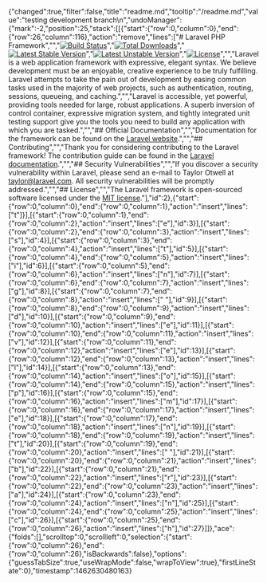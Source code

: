 {"changed":true,"filter":false,"title":"readme.md","tooltip":"/readme.md","value":"testing development branch\n","undoManager":{"mark":-2,"position":25,"stack":[[{"start":{"row":0,"column":0},"end":{"row":26,"column":116},"action":"remove","lines":["# Laravel PHP Framework","","[![Build Status](https://travis-ci.org/laravel/framework.svg)](https://travis-ci.org/laravel/framework)","[![Total Downloads](https://poser.pugx.org/laravel/framework/d/total.svg)](https://packagist.org/packages/laravel/framework)","[![Latest Stable Version](https://poser.pugx.org/laravel/framework/v/stable.svg)](https://packagist.org/packages/laravel/framework)","[![Latest Unstable Version](https://poser.pugx.org/laravel/framework/v/unstable.svg)](https://packagist.org/packages/laravel/framework)","[![License](https://poser.pugx.org/laravel/framework/license.svg)](https://packagist.org/packages/laravel/framework)","","Laravel is a web application framework with expressive, elegant syntax. We believe development must be an enjoyable, creative experience to be truly fulfilling. Laravel attempts to take the pain out of development by easing common tasks used in the majority of web projects, such as authentication, routing, sessions, queueing, and caching.","","Laravel is accessible, yet powerful, providing tools needed for large, robust applications. A superb inversion of control container, expressive migration system, and tightly integrated unit testing support give you the tools you need to build any application with which you are tasked.","","## Official Documentation","","Documentation for the framework can be found on the [Laravel website](http://laravel.com/docs).","","## Contributing","","Thank you for considering contributing to the Laravel framework! The contribution guide can be found in the [Laravel documentation](http://laravel.com/docs/contributions).","","## Security Vulnerabilities","","If you discover a security vulnerability within Laravel, please send an e-mail to Taylor Otwell at taylor@laravel.com. All security vulnerabilities will be promptly addressed.","","## License","","The Laravel framework is open-sourced software licensed under the [MIT license](http://opensource.org/licenses/MIT)."],"id":2},{"start":{"row":0,"column":0},"end":{"row":0,"column":1},"action":"insert","lines":["t"]}],[{"start":{"row":0,"column":1},"end":{"row":0,"column":2},"action":"insert","lines":["e"],"id":3}],[{"start":{"row":0,"column":2},"end":{"row":0,"column":3},"action":"insert","lines":["s"],"id":4}],[{"start":{"row":0,"column":3},"end":{"row":0,"column":4},"action":"insert","lines":["t"],"id":5}],[{"start":{"row":0,"column":4},"end":{"row":0,"column":5},"action":"insert","lines":["i"],"id":6}],[{"start":{"row":0,"column":5},"end":{"row":0,"column":6},"action":"insert","lines":["n"],"id":7}],[{"start":{"row":0,"column":6},"end":{"row":0,"column":7},"action":"insert","lines":["g"],"id":8}],[{"start":{"row":0,"column":7},"end":{"row":0,"column":8},"action":"insert","lines":[" "],"id":9}],[{"start":{"row":0,"column":8},"end":{"row":0,"column":9},"action":"insert","lines":["d"],"id":10}],[{"start":{"row":0,"column":9},"end":{"row":0,"column":10},"action":"insert","lines":["e"],"id":11}],[{"start":{"row":0,"column":10},"end":{"row":0,"column":11},"action":"insert","lines":["v"],"id":12}],[{"start":{"row":0,"column":11},"end":{"row":0,"column":12},"action":"insert","lines":["e"],"id":13}],[{"start":{"row":0,"column":12},"end":{"row":0,"column":13},"action":"insert","lines":["l"],"id":14}],[{"start":{"row":0,"column":13},"end":{"row":0,"column":14},"action":"insert","lines":["o"],"id":15}],[{"start":{"row":0,"column":14},"end":{"row":0,"column":15},"action":"insert","lines":["p"],"id":16}],[{"start":{"row":0,"column":15},"end":{"row":0,"column":16},"action":"insert","lines":["m"],"id":17}],[{"start":{"row":0,"column":16},"end":{"row":0,"column":17},"action":"insert","lines":["e"],"id":18}],[{"start":{"row":0,"column":17},"end":{"row":0,"column":18},"action":"insert","lines":["n"],"id":19}],[{"start":{"row":0,"column":18},"end":{"row":0,"column":19},"action":"insert","lines":["t"],"id":20}],[{"start":{"row":0,"column":19},"end":{"row":0,"column":20},"action":"insert","lines":[" "],"id":21}],[{"start":{"row":0,"column":20},"end":{"row":0,"column":21},"action":"insert","lines":["b"],"id":22}],[{"start":{"row":0,"column":21},"end":{"row":0,"column":22},"action":"insert","lines":["r"],"id":23}],[{"start":{"row":0,"column":22},"end":{"row":0,"column":23},"action":"insert","lines":["a"],"id":24}],[{"start":{"row":0,"column":23},"end":{"row":0,"column":24},"action":"insert","lines":["n"],"id":25}],[{"start":{"row":0,"column":24},"end":{"row":0,"column":25},"action":"insert","lines":["c"],"id":26}],[{"start":{"row":0,"column":25},"end":{"row":0,"column":26},"action":"insert","lines":["h"],"id":27}]]},"ace":{"folds":[],"scrolltop":0,"scrollleft":0,"selection":{"start":{"row":0,"column":26},"end":{"row":0,"column":26},"isBackwards":false},"options":{"guessTabSize":true,"useWrapMode":false,"wrapToView":true},"firstLineState":0},"timestamp":1462630480163}